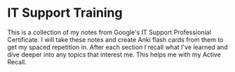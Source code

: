 # IT Support Training

This is a collection of my notes from Google's IT Support Professionial Certificate. I will take these notes and create Anki flash cards from them to get my spaced repetition in. After each section I recall what I've learned and dive deeper into any topics that interest me. This helps me with my Active Recall. 
